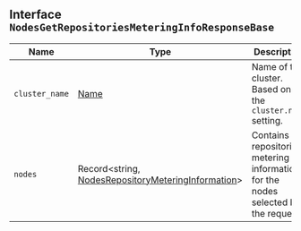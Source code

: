 ## Interface `NodesGetRepositoriesMeteringInfoResponseBase`

| Name | Type | Description |
| - | - | - |
| `cluster_name` | [Name](./Name.md) | Name of the cluster. Based on the `cluster.name` setting. |
| `nodes` | Record<string, [NodesRepositoryMeteringInformation](./NodesRepositoryMeteringInformation.md)> | Contains repositories metering information for the nodes selected by the request. |
